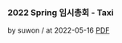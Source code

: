 ### 2022 Spring 임시총회 - Taxi

by suwon / at 2022-05-16
[PDF](https://s3.ap-northeast-2.amazonaws.com/sparcs.home/suwon_1660753366898.pdf)
